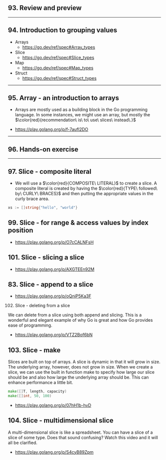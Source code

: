 ## 93. Review and preview

***

## 94. Introduction to grouping values

* Arrays
    * https://go.dev/ref/spec#Array_types
* Slice
    * https://go.dev/ref/spec#Slice_types
* Map
    * https://go.dev/ref/spec#Map_types
* Struct
    * https://go.dev/ref/spec#Struct_types

***

## 95. Array - an introduction to arrays

* Arrays are mostly used as a building block in the Go programming language. In some instances, we might use an array, but mostly the $\color{red}{recommendation\ is\ to\ use\ slices\ instead\.}$ 

* https://play.golang.org/p/f-7aufl2DO

***

## 96. Hands-on exercise

***

## 97. Slice - composite literal

* We will use a $\color{red}{COMPOSITE\ LITERAL}$ to create a slice. A composite literal is created by having the $\color{red}{TYPE\ followed\ by\ CURLY\ BRACES}$ and then putting the appropriate values in the curly brace area.

```go
xs := []string{"hello", "world"}
```

## 99. Slice - for range & access values by index position

* https://play.golang.org/p/O7cCALNFsH

## 101. Slice - slicing a slice

* https://play.golang.org/p/AXGTEEn92M

## 83. Slice - append to a slice

* https://play.golang.org/p/oQnjP5Ka3F

102. Slice - deleting from a slice

We can delete from a slice using both append and slicing. This is a wonderful and elegant
example of why Go is great and how Go provides ease of programming.

* https://play.golang.org/p/VTZ2Bof6bN

## 103. Slice - make

Slices are built on top of arrays. A slice is dynamic in that it will grow in size.
The underlying array, however, does not grow in size. When we create a slice, we can use the built in function make to specify how large our slice should be and also how large the underlying array should be. This can enhance performance a little bit.

```go
make([]T, length, capacity)
make([]int, 50, 100)
```

* https://play.golang.org/p/07hH1b-hvD

## 104. Slice - multidimensional slice

A multi-dimensional slice is like a spreadsheet. You can have a slice of a slice of some type. Does that sound confusing? Watch this video and it will all be clarified.

* https://play.golang.org/p/S4cyB89Zpm

